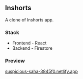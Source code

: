 ## Inshorts 
A clone of Inshorts app.

### Stack
* Frontend - React
* Backend - Firestore

### Preview
[suspicious-saha-3845f0.netlify.app](https://suspicious-saha-3845f0.netlify.app)